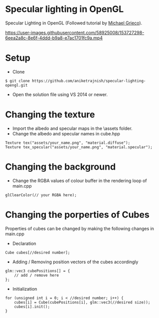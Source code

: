 # Specular lighting in OpenGL
 Specular Lighting in OpenGL (Followed tutorial by [Michael Grieco](https://michaelg29.github.io/)).  

https://user-images.githubusercontent.com/58925008/153727298-6eea2a8c-8e6f-4ddd-b9a8-e7ac1701fc9a.mp4

# Setup
* Clone
 ```
 $ git clone https://github.com/aniketrajnish/specular-lighting-opengl.git
 ```
* Open the solution file using VS 2014 or newer.

# Changing the texture
* Import the albedo and specular maps in the \assets folder.
* Change the albedo and specular names in cube.hpp
```
Texture tex("assets/your_name.png", "material.diffuse");
Texture tex_specular("assets/your_name.png", "material.specular");
```
# Changing the background
* Change the RGBA values of colour buffer in the rendering loop of main.cpp
```
glClearColor(// your RGBA here);
```
# Changing the porperties of Cubes
Properties of cubes can be changed by making the following changes in main.cpp
* Declaration
```
Cube cubes[//desired number];
```
* Adding / Removing position vectors of the cubes accordingly
```
glm::vec3 cubePositions[] = {
    // add / remove here	
};
 ```
* Initialization
```
for (unsigned int i = 0; i < //desired number; i++) {
    cubes[i] = Cube(cubePositions[i], glm::vec3(//desired size));
    cubes[i].init();    
}
 ```

